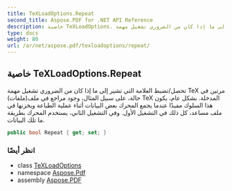 ```yaml
---
title: TeXLoadOptions.Repeat
second_title: Aspose.PDF for .NET API Reference
description: خاصية TeXLoadOptions. تحصل/تضبط العلامة التي تشير إلى ما إذا كان من الضروري تشغيل مهمة TeX مرتين في حالة، على سبيل المثال، وجود مراجع في ملفات TeX المدخلة. بشكل عام، يكون هذا السلوك مفيدًا عندما يجمع المحرك بعض البيانات أثناء عملية الطباعة ويخزنها في ملف مساعد في التشغيل الأول. وفي التشغيل الثاني، يستخدم المحرك بطريقة ما تلك البيانات.
type: docs
weight: 80
url: /ar/net/aspose.pdf/texloadoptions/repeat/
---
```

## خاصية TeXLoadOptions.Repeat

تحصل/تضبط العلامة التي تشير إلى ما إذا كان من الضروري تشغيل مهمة TeX مرتين في حالة، على سبيل المثال، وجود مراجع في ملف(ملفات) TeX المدخلة. بشكل عام، يكون هذا السلوك مفيدًا عندما يجمع المحرك بعض البيانات أثناء عملية الطباعة ويخزنها في ملف مساعد، كل ذلك في التشغيل الأول. وفي التشغيل الثاني، يستخدم المحرك بطريقة ما تلك البيانات.

```csharp
public bool Repeat { get; set; }
```

### انظر أيضًا

* class [TeXLoadOptions](../)
* namespace [Aspose.Pdf](../../../aspose.pdf/)
* assembly [Aspose.PDF](../../../)